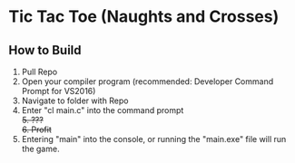 # Tic Tac Toe (Naughts and Crosses)

## How to Build

1. Pull Repo
2. Open your compiler program (recommended: Developer Command Prompt for VS2016)
3. Navigate to folder with Repo
4. Enter "cl main.c" into the command prompt  
~~5. ???~~  
~~6. Profit~~  
5. Entering "main" into the console, or running the "main.exe" file will run the game.
